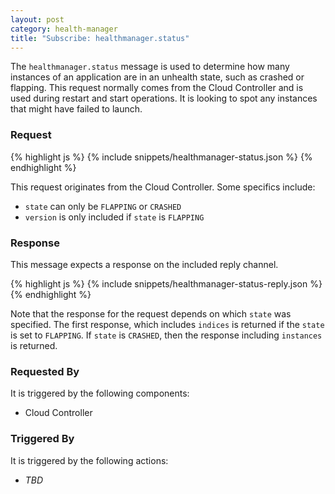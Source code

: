 ```yaml
---
layout: post
category: health-manager
title: "Subscribe: healthmanager.status"
---
```


The `healthmanager.status` message is used to determine how many instances of an
application are in an unhealth state, such as crashed or flapping.  This request
normally comes from the Cloud Controller and is used during restart and start
operations.  It is looking to spot any instances that might have failed to launch.

### Request

<div class="js example">
{% highlight js %}
{% include snippets/healthmanager-status.json %}
{% endhighlight %}
</div>

This request originates from the Cloud Controller. Some specifics include:

* `state` can only be `FLAPPING` or `CRASHED`
* `version` is only included if `state` is `FLAPPING`

### Response

This message expects a response on the included reply channel.

<div class="js example">
{% highlight js %}
{% include snippets/healthmanager-status-reply.json %}
{% endhighlight %}
</div>

Note that the response for the request depends on which `state` was specified.
The first response, which includes `indices` is returned if the `state` is set
to `FLAPPING`.  If `state` is `CRASHED`, then the response including `instances`
is returned.

### Requested By

It is triggered by the following components:

* Cloud Controller

### Triggered By

It is triggered by the following actions:

* *TBD*
